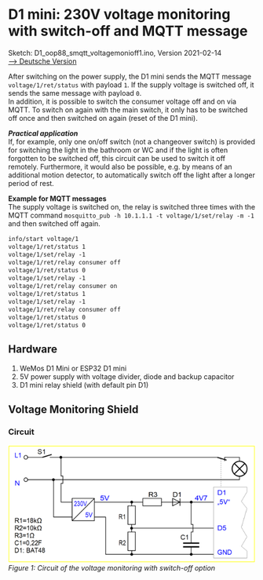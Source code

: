 # D1 mini: 230V voltage monitoring with switch-off and MQTT message
Sketch: D1_oop88_smqtt_voltagemonioff1.ino, Version 2021-02-14   
[--> Deutsche Version](./LIESMICH.md "Deutsche Version")   

After switching on the power supply, the D1 mini sends the MQTT message `voltage/1/ret/status` with payload `1`. If the supply voltage is switched off, it sends the same message with payload `0`.   
In addition, it is possible to switch the consumer voltage off and on via MQTT. To switch on again with the main switch, it only has to be switched off once and then switched on again (reset of the D1 mini).

__*Practical application*__   
If, for example, only one on/off switch (not a changeover switch) is provided for switching the light in the bathroom or WC and if the light is often forgotten to be switched off, this circuit can be used to switch it off remotely. Furthermore, it would also be possible, e.g. by means of an additional motion detector, to automatically switch off the light after a longer period of rest.   

**Example for MQTT messages**   
The supply voltage is switched on, the relay is switched three times with the MQTT command `mosquitto_pub -h 10.1.1.1 -t voltage/1/set/relay -m -1` and then switched off again.   
```
info/start voltage/1
voltage/1/ret/status 1
voltage/1/set/relay -1
voltage/1/ret/relay consumer off
voltage/1/ret/status 0
voltage/1/set/relay -1
voltage/1/ret/relay consumer on
voltage/1/ret/status 1
voltage/1/set/relay -1
voltage/1/ret/relay consumer off
voltage/1/ret/status 0
voltage/1/ret/status 0
```

## Hardware
1. WeMos D1 Mini or ESP32 D1 mini
2. 5V power supply with voltage divider, diode and backup capacitor
3. D1 mini relay shield (with default pin D1)

## Voltage Monitoring Shield
### Circuit
![Circuit of the voltage monitoring](./images/D1_voltagemonioff1_circuit.png "Circuit of the voltage monitoring")   
_Figure 1: Circuit of the voltage monitoring with switch-off option_   
